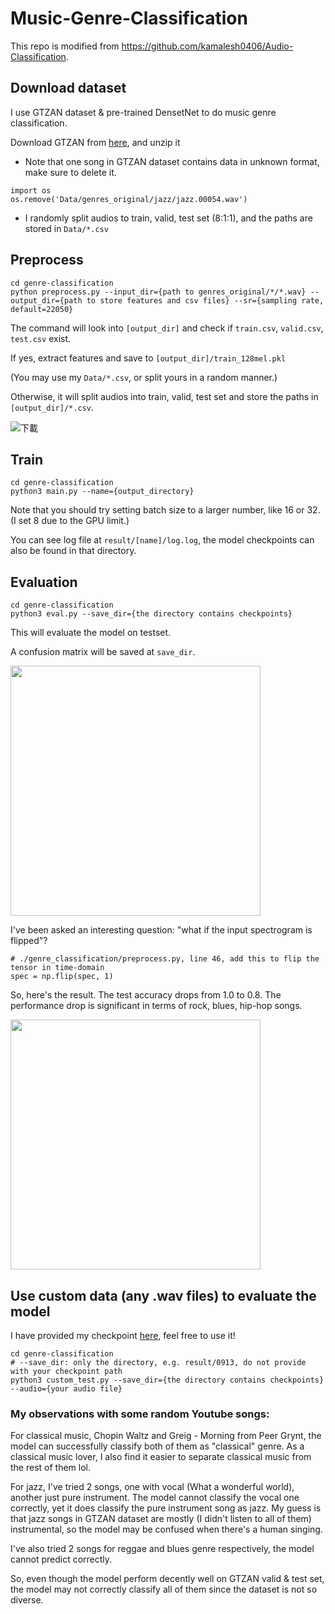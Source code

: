# Music-Genre-Classification

This repo is modified from https://github.com/kamalesh0406/Audio-Classification.

## Download dataset
I use GTZAN dataset & pre-trained DensetNet to do music genre classification.

Download GTZAN from [here](https://www.kaggle.com/andradaolteanu/gtzan-dataset-music-genre-classification), and unzip it

* Note that one song in GTZAN dataset contains data in unknown format, make sure to delete it.
```
import os
os.remove('Data/genres_original/jazz/jazz.00054.wav')
```

* I randomly split audios to train, valid, test set (8:1:1), and the paths are stored in ```Data/*.csv```

## Preprocess
```
cd genre-classification
python preprocess.py --input_dir={path to genres_original/*/*.wav} --output_dir={path to store features and csv files} --sr={sampling rate, default=22050} 
```

The command will look into ```[output_dir]``` and check if ```train.csv```, ```valid.csv```, ```test.csv``` exist.

If yes, extract features and save to ```[output_dir]/train_128mel.pkl```

(You may use my ```Data/*.csv```, or split yours in a random manner.)

Otherwise, it will split audios into train, valid, test set and store the paths in ```[output_dir]/*.csv```.

![下載](https://user-images.githubusercontent.com/47291963/133715428-b72fbe63-9278-4ed7-b833-e9832ddf14f7.png)

## Train
```
cd genre-classification
python3 main.py --name={output_directory}
```
Note that you should try setting batch size to a larger number, like 16 or 32.  (I set 8 due to the GPU limit.)

You can see log file at ```result/[name]/log.log```, the model checkpoints can also be found in that directory.

## Evaluation
```
cd genre-classification
python3 eval.py --save_dir={the directory contains checkpoints}
```
This will evaluate the model on testset.  

A confusion matrix will be saved at ```save_dir```.

<img src="https://user-images.githubusercontent.com/47291963/133106920-e12bfe15-f2c4-490b-a5ba-59b43baf1639.jpg" width="400">

I've been asked an interesting question: "what if the input spectrogram is flipped"?
```
# ./genre_classification/preprocess.py, line 46, add this to flip the tensor in time-domain
spec = np.flip(spec, 1)
```

So, here's the result.  The test accuracy drops from 1.0 to 0.8.  The performance drop is significant in terms of rock, blues, hip-hop songs.

<img src="https://user-images.githubusercontent.com/47291963/133642080-248e1417-403b-45f3-a1b7-d80b1666ab31.jpg" width="400">


## Use custom data (any .wav files) to evaluate the model
I have provided my checkpoint [here](https://drive.google.com/file/d/1C2P0y3qukEWHSPW73j9ARbT59HxYjQvb/view?usp=sharing), feel free to use it!
```
cd genre-classification
# --save_dir: only the directory, e.g. result/0913, do not provide with your checkpoint path
python3 custom_test.py --save_dir={the directory contains checkpoints} --audio={your audio file}
```

### My observations with some random Youtube songs:
For classical music, Chopin Waltz and Greig - Morning from Peer Grynt, the model can successfully classify both of them as "classical" genre.  As a classical music lover, I also find it easier to separate classical music from the rest of them lol.

For jazz, I've tried 2 songs, one with vocal (What a wonderful world), another just pure instrument.  The model cannot classify the vocal one correctly, yet it does classify the pure instrument song as jazz.  My guess is that jazz songs in GTZAN dataset are mostly (I didn't listen to all of them) instrumental, so the model may be confused when there's a human singing.

I've also tried 2 songs for reggae and blues genre respectively, the model cannot predict correctly.

So, even though the model perform decently well on GTZAN valid & test set, the model may not correctly classify all of them since the dataset is not so diverse.
